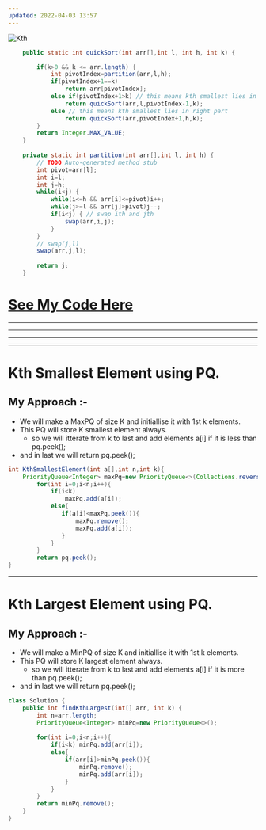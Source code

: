 ```yaml
---
updated: 2022-04-03 13:57
---
```

![Kth](https://user-images.githubusercontent.com/71629248/121235931-00059880-c8b3-11eb-91f4-96fcf6f1c0cc.jpg)

```java
   	public static int quickSort(int arr[],int l, int h, int k) {

		if(k>0 && k <= arr.length) {
			int pivotIndex=partition(arr,l,h);
			if(pivotIndex+1==k)
				return arr[pivotIndex];
			else if(pivotIndex+1>k) // this means kth smallest lies in left part
				return quickSort(arr,l,pivotIndex-1,k);
			else // this means kth smallest lies in right part
				return quickSort(arr,pivotIndex+1,h,k);
		}
		return Integer.MAX_VALUE;
	}
	
	private static int partition(int arr[],int l, int h) {
		// TODO Auto-generated method stub
		int pivot=arr[l];
		int i=l;
		int j=h;
		while(i<j) {
			while(i<=h && arr[i]<=pivot)i++;
			while(j>=l && arr[j]>pivot)j--;
			if(i<j) { // swap ith and jth
				swap(arr,i,j);
			}
		}
		// swap(j,l)
		swap(arr,j,l);
				
		return j;
	}
```
# **[See My Code Here](./KthSmallest.java)**
<hr>
<hr>
<hr>
<hr>

# Kth Smallest Element using PQ.
## My Approach :-
- We will make a MaxPQ of size K and initiallise it with 1st k elements.
- This PQ will store K smallest element always.
	- so we will itterate from k to last and add elements a[i] if it is less than pq.peek();
- and in last we will return pq.peek();
```java
int KthSmallestElement(int a[],int n,int k){
	PriorityQueue<Integer> maxPq=new PriorityQueue<>(Collections.reverseOrder());
        for(int i=0;i<n;i++){
            if(i<k) 
                maxPq.add(a[i]);
            else{
               if(a[i]<maxPq.peek()){
                   maxPq.remove();
                   maxPq.add(a[i]);
               } 
            }
		}
		return pq.peek();
}
```
<hr>

# Kth Largest Element using PQ.
## My Approach :-
- We will make a MinPQ of size K and initiallise it with 1st k elements.
- This PQ will store K largest element always.
	- so we will itterate from k to last and add elements a[i] if it is more than pq.peek();
- and in last we will return pq.peek();
```java
class Solution {
    public int findKthLargest(int[] arr, int k) {
        int n=arr.length;
        PriorityQueue<Integer> minPq=new PriorityQueue<>();
        
        for(int i=0;i<n;i++){
            if(i<k) minPq.add(arr[i]);
            else{
                if(arr[i]>minPq.peek()){
                    minPq.remove();
                    minPq.add(arr[i]);
                }
            }
        }
        return minPq.remove();
    }
}
```
